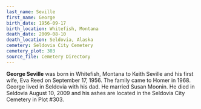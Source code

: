 ```yaml
---
last_name: Seville
first_name: George
birth_date: 1956-09-17
birth_location: Whitefish, Montana
death_date: 2009-08-10
death_location: Seldovia, Alaska
cemetery: Seldovia City Cemetery
cemetery_plot: 303
source_file: Cemetery Directory
---
```

**George   Seville** was born in Whitefish, Montana to Keith Seville and his first wife, Eva Reed on September 17, 1956.  The family came to Homer in 1968. George lived in Seldovia with his dad.  He married Susan Moonin. He died in Seldovia August 10, 2009 and his ashes are located in the Seldovia City Cemetery in Plot #303.  


